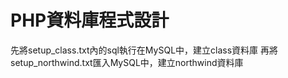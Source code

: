 # PHP資料庫程式設計

先將setup_class.txt內的sql執行在MySQL中，建立class資料庫
再將setup_northwind.txt匯入MySQL中，建立northwind資料庫